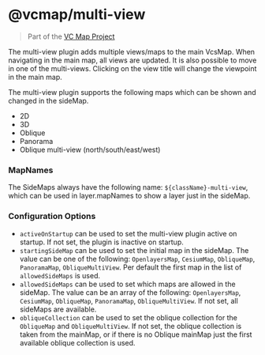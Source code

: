 # @vcmap/multi-view

> Part of the [VC Map Project](https://github.com/virtualcitySYSTEMS/map-ui)

The multi-view plugin adds multiple views/maps to the main VcsMap. When navigating in the main map, all views are updated. It is also possible to move in one of the multi-views. Clicking on the view title will change the viewpoint in the main map.

The multi-view plugin supports the following maps which can be shown and changed in the sideMap.

- 2D
- 3D
- Oblique
- Panorama
- Oblique multi-view (north/south/east/west)

### MapNames

The SideMaps always have the following name: `${className}-multi-view`, which can be used in layer.mapNames to show a layer just in the sideMap.

### Configuration Options

- `activeOnStartup` can be used to set the multi-view plugin active on startup. If not set, the plugin is inactive on startup.
- `startingSideMap` can be used to set the initial map in the sideMap. The value can be one of the following: `OpenlayersMap`, `CesiumMap`, `ObliqueMap`, `PanoramaMap`, `ObliqueMultiView`. Per default the first map in the list of `allowedSideMaps` is used.
- `allowedSideMaps` can be used to set which maps are allowed in the sideMap. The value can be an array of the following: `OpenlayersMap`, `CesiumMap`, `ObliqueMap`, `PanoramaMap`, `ObliqueMultiView`. If not set, all sideMaps are available.
- `obliqueCollection` can be used to set the oblique collection for the `ObliqueMap` and `ObliqueMultiView`. If not set, the oblique collection is taken from the mainMap, or if there is no Oblique mainMap just the first available oblique collection is used.
